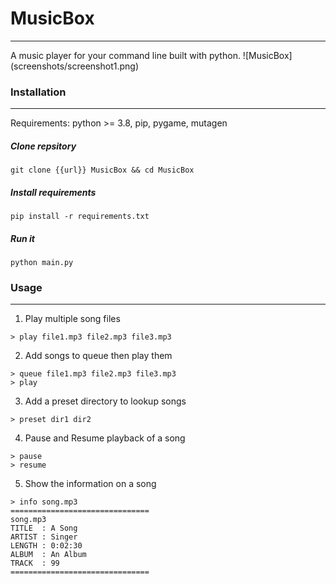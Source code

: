 # MusicBox
___
A music player for your command line built with python.
![MusicBox] (screenshots/screenshot1.png)
### Installation
___
Requirements: python >= 3.8, pip, pygame, mutagen
##### Clone repsitory
```
git clone {{url}} MusicBox && cd MusicBox
```
##### Install requirements
```
pip install -r requirements.txt
```
##### Run it
```
python main.py
```

### Usage
___
1. Play multiple song files
```
> play file1.mp3 file2.mp3 file3.mp3
```
2. Add songs to queue then play them
```
> queue file1.mp3 file2.mp3 file3.mp3
> play
```
3. Add a preset directory to lookup songs
```
> preset dir1 dir2
```
4. Pause and Resume playback of a song
```
> pause
> resume
```
5. Show the information on a song
```
> info song.mp3
===============================
song.mp3
TITLE  : A Song
ARTIST : Singer
LENGTH : 0:02:30
ALBUM  : An Album
TRACK  : 99
===============================
```
